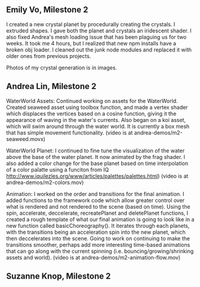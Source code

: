 Emily Vo, Milestone 2
---------------------------------------
I created a new crystal planet by procedurally creating the crystals. I extruded shapes. I gave both the planet and crystals an iridescent shader. I also fixed Andrea's mesh loading issue that has been plaguing us for two weeks. It took me 4 hours, but I realized that new npm installs have a broken obj loader. I cleaned out the junk node modules and replaced it with older ones from previous projects. 

Photos of my crystal generation is in images.

Andrea Lin, Milestone 2
---------------------------------------
WaterWorld Assets: Continued working on assets for the WaterWorld. Created seaweed asset using toolbox function, and made a vertex shader which displaces the vertices based on a cosine function, giving it the appearance of waving in the water's currents. Also began on a koi asset, which will swim around through the water world. It is currently a box mesh that has simple movement functionality. (video is at andrea-demos/m2-seaweed.movx)

WaterWorld Planet: I continued to fine tune the visualization of the water above the base of the water planet. It now animated by the frag shader. I also added a color change for the base planet based on time interpolation of a color palatte using a funciton from IQ http://www.iquilezles.org/www/articles/palettes/palettes.html) (video is at andrea-demos/m2-colors.mov)

Animation: I worked on the order and transitions for the final animation. I added functions to the framework code which allow greater control over what is rendered and not rendered to the scene (based on time). Using the spin, accelerate, deccelerate, recreatePlanet and deletePlanet functions, I created a rough template of what our final animation is going to look like in a new function called basicChoreography(). It iterates through each planets, with the transitions being an acceleration spin into the new planet, which then deccelerates into the scene. Going to work on continuing to make the transitions smoother, perhaps add more interesting time-based animations that can go along with the current spinning (i.e. bouncing/growing/shrinking assets and world). (video is at andrea-demos/m2-animation-flow.mov)

Suzanne Knop, Milestone 2
---------------------------------------
